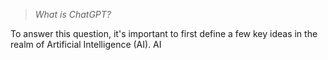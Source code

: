> *What is ChatGPT?*

To answer this question, it's important to first define a few key ideas in the realm of Artificial Intelligence (AI). AI 
